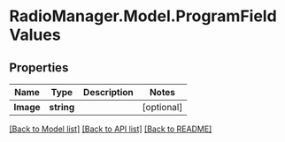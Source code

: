 # RadioManager.Model.ProgramFieldValues
## Properties

Name | Type | Description | Notes
------------ | ------------- | ------------- | -------------
**Image** | **string** |  | [optional] 

[[Back to Model list]](../README.md#documentation-for-models) [[Back to API list]](../README.md#documentation-for-api-endpoints) [[Back to README]](../README.md)


